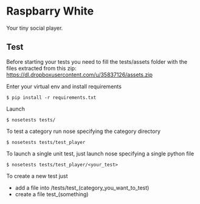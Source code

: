 Raspbarry White
===============
Your tiny social player.

Test
----
Before starting your tests you need to fill the tests/assets folder with the files extracted from this zip: https://dl.dropboxusercontent.com/u/35837126/assets.zip

Enter your virtual env and install requirements

    $ pip install -r requirements.txt

Launch

    $ nosetests tests/

To test a category run nose specifying the category directory

    $ nosetests tests/test_player

To launch a single unit test, just launch nose specifying a single python file

    $ nosetests tests/test_player/<your_test>

To create a new test just

- add a file into /tests/test_(category_you_want_to_test)
- create a file test_(something)
